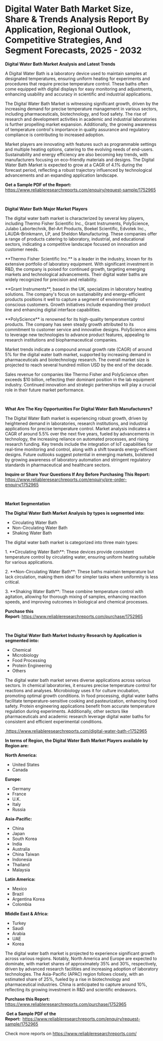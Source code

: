 <p><h1>Digital Water Bath Market Size, Share & Trends Analysis Report By Application, Regional Outlook, Competitive Strategies, And Segment Forecasts, 2025 - 2032</h1></p><p><strong>Digital Water Bath Market Analysis and Latest Trends</strong></p>
<p><p>A Digital Water Bath is a laboratory device used to maintain samples at designated temperatures, ensuring uniform heating for experiments and procedures that require precise temperature control. These baths often come equipped with digital displays for easy monitoring and adjustments, enhancing usability and accuracy in scientific and industrial applications.</p><p>The Digital Water Bath Market is witnessing significant growth, driven by the increasing demand for precise temperature management in various sectors, including pharmaceuticals, biotechnology, and food safety. The rise of research and development activities in academic and industrial laboratories is further propelling market expansion. Additionally, the growing awareness of temperature control's importance in quality assurance and regulatory compliance is contributing to increased adoption.</p><p>Market players are innovating with features such as programmable settings and multiple heating options, catering to the evolving needs of end-users. Sustainability and energy efficiency are also becoming key trends, with manufacturers focusing on eco-friendly materials and designs. The Digital Water Bath Market is expected to grow at a CAGR of 4.1% during the forecast period, reflecting a robust trajectory influenced by technological advancements and an expanding application landscape.</p></p>
<p><strong>Get a Sample PDF of the Report:&nbsp;</strong> <a href="https://www.reliableresearchreports.com/enquiry/request-sample/1752965?utm_campaign=2002&utm_medium=2&utm_source=Github&utm_content=ia&utm_term=20022025&utm_id=digital-water-bath">https://www.reliableresearchreports.com/enquiry/request-sample/1752965</a></p>
<p>&nbsp;</p>
<p><strong>Digital Water Bath Major Market Players</strong></p>
<p><p>The digital water bath market is characterized by several key players, including Thermo Fisher Scientific Inc., Grant Instruments, PolyScience, Julabo Labortechnik, Bel-Art Products, Boekel Scientific, Edvotek Inc., LAUDA-Brinkmann, LP, and Sheldon Manufacturing. These companies offer a range of products catering to laboratory, industrial, and educational sectors, indicating a competitive landscape focused on innovation and customer needs.</p><p>**Thermo Fisher Scientific Inc.** is a leader in the industry, known for its extensive portfolio of laboratory equipment. With significant investment in R&D, the company is poised for continued growth, targeting emerging markets and technological advancements. Their digital water baths are widely recognized for precision and reliability.</p><p>**Grant Instruments**, based in the UK, specializes in laboratory heating solutions. The company's focus on sustainability and energy-efficient products positions it well to capture a segment of environmentally conscious customers. Growth initiatives include expanding their product line and enhancing digital interface capabilities.</p><p>**PolyScience** is renowned for its high-quality temperature control products. The company has seen steady growth attributed to its commitment to customer service and innovative designs. PolyScience aims to leverage new technologies to advance product features, appealing to research institutions and biopharmaceutical companies.</p><p>Market trends indicate a compound annual growth rate (CAGR) of around 5% for the digital water bath market, supported by increasing demand in pharmaceuticals and biotechnology research. The overall market size is projected to reach several hundred million USD by the end of the decade.</p><p>Sales revenue for companies like Thermo Fisher and PolyScience often exceeds $10 billion, reflecting their dominant position in the lab equipment industry. Continued innovation and strategic partnerships will play a crucial role in their future market performance.</p></p>
<p>&nbsp;</p>
<p><strong>What Are The Key Opportunities For Digital Water Bath Manufacturers?</strong></p>
<p><p>The Digital Water Bath market is experiencing robust growth, driven by heightened demand in laboratories, research institutions, and industrial applications for precise temperature control. Market analysis indicates a CAGR of around 5.5% over the next five years, fueled by advancements in technology, the increasing reliance on automated processes, and rising research funding. Key trends include the integration of IoT capabilities for real-time monitoring and control, along with a shift towards energy-efficient designs. Future outlooks suggest potential in emerging markets, bolstered by growing awareness of laboratory automation and stringent regulatory standards in pharmaceutical and healthcare sectors.</p></p>
<p><strong>Inquire or Share Your Questions If Any Before Purchasing This Report:</strong> <a href="https://www.reliableresearchreports.com/enquiry/pre-order-enquiry/1752965?utm_campaign=2002&utm_medium=2&utm_source=Github&utm_content=ia&utm_term=20022025&utm_id=digital-water-bath">https://www.reliableresearchreports.com/enquiry/pre-order-enquiry/1752965</a></p>
<p>&nbsp;</p>
<p><strong>Market Segmentation</strong></p>
<p><strong>The Digital Water Bath Market Analysis by types is segmented into:</strong></p>
<p><ul><li>Circulating Water Bath</li><li>Non-Circulating Water Bath</li><li>Shaking Water Bath</li></ul></p>
<p><p>The digital water bath market is categorized into three main types: </p><p>1. **Circulating Water Bath**: These devices provide consistent temperature control by circulating water, ensuring uniform heating suitable for various applications.</p><p>2. **Non-Circulating Water Bath**: These baths maintain temperature but lack circulation, making them ideal for simpler tasks where uniformity is less critical.</p><p>3. **Shaking Water Bath**: These combine temperature control with agitation, allowing for thorough mixing of samples, enhancing reaction speeds, and improving outcomes in biological and chemical processes.</p></p>
<p><strong>Purchase this Report:&nbsp;</strong><a href="https://www.reliableresearchreports.com/purchase/1752965?utm_campaign=2002&utm_medium=2&utm_source=Github&utm_content=ia&utm_term=20022025&utm_id=digital-water-bath">https://www.reliableresearchreports.com/purchase/1752965</a></p>
<p>&nbsp;</p>
<p><strong>The Digital Water Bath Market Industry Research by Application is segmented into:</strong></p>
<p><ul><li>Chemical</li><li>Microbiology</li><li>Food Processing</li><li>Protein Engineering</li><li>Others</li></ul></p>
<p><p>The digital water bath market serves diverse applications across various sectors. In chemical laboratories, it ensures precise temperature control for reactions and analyses. Microbiology uses it for culture incubation, promoting optimal growth conditions. In food processing, digital water baths facilitate temperature-sensitive cooking and pasteurization, enhancing food safety. Protein engineering applications benefit from accurate temperature regulation during experiments. Additionally, other sectors like pharmaceuticals and academic research leverage digital water baths for consistent and efficient experimental conditions.</p></p>
<p><a href="https://www.reliableresearchreports.com/digital-water-bath-r1752965?utm_campaign=2002&utm_medium=2&utm_source=Github&utm_content=ia&utm_term=20022025&utm_id=digital-water-bath">&nbsp;https://www.reliableresearchreports.com/digital-water-bath-r1752965</a></p>
<p><strong>In terms of Region, the Digital Water Bath Market Players available by Region are:</strong></p>
<p>
    <p> <strong> North America: </strong>
        <ul>
            <li>United States</li>
            <li>Canada</li>
        </ul>
        </p> 
    <p> <strong> Europe: </strong>
        <ul>
            <li>Germany</li>
            <li>France</li>
            <li>U.K.</li>
            <li>Italy</li>
            <li>Russia</li>
        </ul>
        </p> 
    <p> <strong> Asia-Pacific: </strong>
        <ul>
            <li>China</li>
            <li>Japan</li>
            <li>South Korea</li>
            <li>India</li>
            <li>Australia</li>
            <li>China Taiwan</li>
            <li>Indonesia</li>
            <li>Thailand</li>
            <li>Malaysia</li>
        </ul>
        </p> 
    <p> <strong> Latin America: </strong>
        <ul>
            <li>Mexico</li>
            <li>Brazil</li>
            <li>Argentina Korea</li>
            <li>Colombia</li>
        </ul>
        </p> 
    <p> <strong> Middle East & Africa: </strong>
        <ul>
            <li>Turkey</li>
            <li>Saudi</li>
            <li>Arabia</li>
            <li>UAE</li>
            <li>Korea</li>
        </ul>
    </p>
    </p>
<p><p>The digital water bath market is projected to experience significant growth across various regions. Notably, North America and Europe are expected to dominate, with market shares of approximately 35% and 30%, respectively, driven by advanced research facilities and increasing adoption of laboratory technologies. The Asia-Pacific (APAC) region follows closely, with an estimated share of 25%, fueled by a rise in biotechnology and pharmaceutical industries. China is anticipated to capture around 10%, reflecting its growing investment in R&D and scientific endeavors.</p></p>
<p><strong>Purchase this Report: </strong><a href="https://www.reliableresearchreports.com/purchase/1752965?utm_campaign=2002&utm_medium=2&utm_source=Github&utm_content=ia&utm_term=20022025&utm_id=digital-water-bath">https://www.reliableresearchreports.com/purchase/1752965</a></p>
<p>&nbsp;<strong>Get a Sample PDF of the Report:&nbsp;&nbsp;</strong><a href="https://www.reliableresearchreports.com/enquiry/request-sample/1752965?utm_campaign=2002&utm_medium=2&utm_source=Github&utm_content=ia&utm_term=20022025&utm_id=digital-water-bath">https://www.reliableresearchreports.com/enquiry/request-sample/1752965</a></p>
<p><strong></strong></p>
<p>Check more reports on <a href="https://www.reliableresearchreports.com/?utm_campaign=2002&utm_medium=2&utm_source=Github&utm_content=ia&utm_term=20022025&utm_id=digital-water-bath">https://www.reliableresearchreports.com/</a></p>